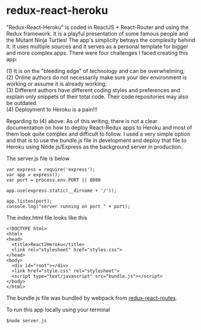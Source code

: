 # redux-react-heroku

"Redux-React-Heroku" is coded in ReactJS + React-Router and using the Redux framework.  It is a playful presentation of some famous people and the Mutant Ninja Turtles!  The app's simplicity betrays the complexity behind it.  It uses multiple sources and it serves as a personal template for bigger and more complex apps.  There were four challenges I faced creating this app:  

(1) It is on the "bleeding edge" of technology and can be overwhelming;<br/>
(2) Online authors do not necessarily make sure your dev environment is working or assume it is already working;<br/>
(3) Different authors have different coding styles and preferences and explain only snippets of their total code.  Their code repositories may also be outdated.<br/>
(4) Deployment to Heroku is a pain!!!<br/>

Regarding to (4) above:  As of this writing, there is not a clear documentation on how to deploy React-Redux apps to Heroku and most of them look quite complex and difficult to follow.  I used a very simple option and that is to use the bundle.js file in development and deploy that file to Heroku using Node.js/Express as the background server in production.  

The server.js file is below

```
var express = require('express');
var app = express();
var port = process.env.PORT || 8080

app.use(express.static(__dirname + '/'));

app.listen(port);
console.log("server running on port " + port);
```

The index.html file looks like this

```
<!DOCTYPE html>
<html>
<head>
  <title>React2Heroku</title>
  <link rel="stylesheet" href="styles.css">
</head>
<body>
  <div id="root"></div>
  <link href="style.css" rel="stylesheet">
  <script type="text/javascript" src="bundle.js"></script>
</body>
</html>
```
The bundle.js file was bundled by webpack from [redux-react-routes](https://github.com/rodstaff/redux-react-routes).

To run this app locally using your terminal
```
$node server.js
```


